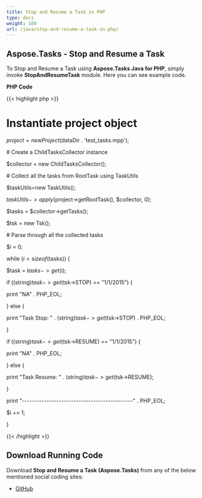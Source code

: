 ```yaml
---
title: Stop and Resume a Task in PHP
type: docs
weight: 160
url: /java/stop-and-resume-a-task-in-php/
---
```


## **Aspose.Tasks - Stop and Resume a Task**
To Stop and Resume a Task using **Aspose.Tasks Java for PHP**, simply invoke **StopAndResumeTask** module. Here you can see example code.

**PHP Code**

{{< highlight php >}}

 # Instantiate project object

$project = new Project($dataDir . 'test_tasks.mpp');

\# Create a ChildTasksCollector instance

$collector = new ChildTasksCollector();

\# Collect all the tasks from RootTask using TaskUtils

$taskUtils=new TaskUtils();

$taskUtils->apply($project->getRootTask(), $collector, 0);

$tasks = $collector->getTasks();

$tsk = new Tsk();

\# Parse through all the collected tasks

$i = 0;

while ($i < sizeof($tasks)) {

$task = $tasks->get($i);

if ((string)$task->get($tsk->STOP) == "1/1/2015") {

print "NA" . PHP_EOL;

} else {

print "Task Stop: " . (string)$task->get($tsk->STOP) . PHP_EOL;

}

if ((string)$task->get($tsk->RESUME) == "1/1/2015") {

print "NA" . PHP_EOL;

} else {

print "Task Resume: " . (string)$task->get($tsk->RESUME);

}

print "---------------------------------------------" . PHP_EOL;

$i += 1;

}

{{< /highlight >}}
## **Download Running Code**
Download **Stop and Resume a Task (Aspose.Tasks)** from any of the below mentioned social coding sites:

- [GitHub](https://github.com/aspose-tasks/Aspose.Tasks-for-Java/blob/master/Plugins/Aspose_Tasks_Java_for_PHP/src/aspose/tasks/WorkingWithTasks/StopAndResumeTask.php)
